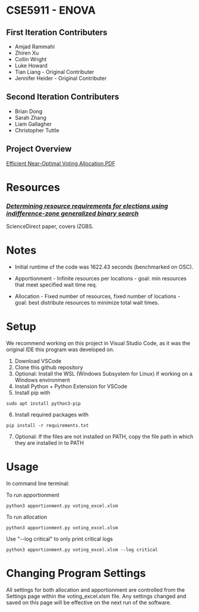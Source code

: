 # **CSE5911 - ENOVA**

## First Iteration Contributers
* Amjad Rammahi
* Zhiren Xu
* Collin Wright
* Luke Howard
* Tian Liang - Original Contributer
* Jennifer Heider - Original Contributer

## Second Iteration Contributers
* Brian Dong
* Sarah Zhang
* Liam Gallagher
* Christopher Tuttle

## Project Overview

[Efficient Near-Optimal Voting Allocation.PDF](Efficient&#32;Near-Optimal&#32;Voting&#32;Allocation.pdf)

# Resources

### *[Determining resource requirements for elections using indifference-zone generalized binary search](https://www.sciencedirect.com/science/article/pii/S0360835219307120)*

ScienceDirect paper, covers IZGBS.

# Notes
* Initial runtime of the code was 1622.43 seconds (benchmarked on OSC).

* Apportionment - Infinite resources per locations - goal: min resources that meet specified wait time req.
* Allocation - Fixed number of resources, fixed number of locations - goal: best distribute resources to minimize total wait times.

# Setup
We recommend working on this project in Visual Studio Code, as it was the original IDE this program was developed on.

1. Download VSCode
2. Clone this github repository
3. Optional: Install the WSL (Windows Subsystem for Linux) if working on a Windows environment
4. Install Python + Python Extension for VSCode
5. Install pip with
```
sudo apt install python3-pip
```
6. Install required packages with 
```
pip install -r requirements.txt
```
7. Optional: If the files are not installed on PATH, copy the file path in which they are installed in to PATH

# Usage
In command line terminal:

To run apportionment
```
python3 apportionment.py voting_excel.xlsm
```
To run allocation
```
python3 apportionment.py voting_excel.xlsm
```
Use "--log critical" to only print critical logs
```
python3 apportionment.py voting_excel.xlsm --log critical
```

# Changing Program Settings
All settings for both allocation and apportionment are controlled from the Settings page within the voting_excel.xlsm file. Any settings changed and saved on this page will be effective on the next run of the software.
